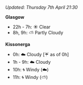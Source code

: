 *Updated: Thursday 7th April 21:30*

**Glasgow**

* 22h - 7h: :sunny: Clear
* 8h, 9h: :partly_sunny: Partly Cloudy

**Kissonerga**

* 0h: :cloud: Cloudy [:umbrella: as of 0h]
* 1h - 9h: :cloud: Cloudy
* 10h: :cyclone: Windy (:cloud:)
* 11h: :cyclone: Windy (:partly_sunny:)
